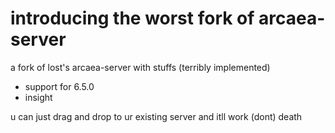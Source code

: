 # introducing the worst fork of arcaea-server 
a fork of lost's arcaea-server with stuffs (terribly implemented) 
 
- support for 6.5.0
- insight 

u can just drag and drop to ur existing server and itll work (dont) 
death
